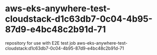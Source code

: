 # aws-eks-anywhere-test-cloudstack-d1c63db7-0c04-4b95-87d9-e4bc48c2b91d-71
repository for use with E2E test job aws-eks-anywhere-test-cloudstack:d1c63db7-0c04-4b95-87d9-e4bc48c2b91d-71
